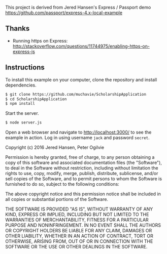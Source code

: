 This project is derived from Jered Hansen's Express / Passport demo
https://github.com/passport/express-4.x-local-example

Thanks
------
- Running https on Express: http://stackoverflow.com/questions/11744975/enabling-https-on-express-js

Instructions
------------

To install this example on your computer, clone the repository and install
dependencies.

```bash
$ git clone https://github.com/muchavie/ScholarshipApplication
$ cd ScholarshipApplication
$ npm install
```

Start the server.

```bash
$ node server.js
```

Open a web browser and navigate to [http://localhost:3000/](http://127.0.0.1:3000/)
to see the example in action.  Log in using username `jack` and password `secret`.


Copyright (c) 2016 Jered Hansen, Peter Ogilvie

Permission is hereby granted, free of charge, to any person obtaining a copy
of this software and associated documentation files (the "Software"), to deal
in the Software without restriction, including without limitation the rights
to use, copy, modify, merge, publish, distribute, sublicense, and/or sell
copies of the Software, and to permit persons to whom the Software is
furnished to do so, subject to the following conditions:

The above copyright notice and this permission notice shall be included in all
copies or substantial portions of the Software.

THE SOFTWARE IS PROVIDED "AS IS", WITHOUT WARRANTY OF ANY KIND, EXPRESS OR
IMPLIED, INCLUDING BUT NOT LIMITED TO THE WARRANTIES OF MERCHANTABILITY,
FITNESS FOR A PARTICULAR PURPOSE AND NONINFRINGEMENT. IN NO EVENT SHALL THE
AUTHORS OR COPYRIGHT HOLDERS BE LIABLE FOR ANY CLAIM, DAMAGES OR OTHER
LIABILITY, WHETHER IN AN ACTION OF CONTRACT, TORT OR OTHERWISE, ARISING FROM,
OUT OF OR IN CONNECTION WITH THE SOFTWARE OR THE USE OR OTHER DEALINGS IN THE
SOFTWARE.
